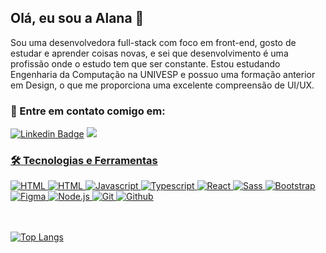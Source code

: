 ## Olá, eu sou a Alana 👋

Sou uma desenvolvedora full-stack com foco em front-end, gosto de estudar e aprender coisas novas, e sei que desenvolvimento é uma profissão onde o
estudo tem que ser constante. Estou estudando Engenharia da Computação na UNIVESP e possuo uma formação anterior em Design, o que me proporciona uma excelente compreensão de UI/UX. 

### 📧 Entre em contato comigo em:
[![Linkedin Badge](https://img.shields.io/badge/LinkedIn-0077B5?style=flat-square&logo=linkedin&logoColor=white)](https://www.linkedin.com/in/alana-bacco/)
<a href="mailto:alanabacco@gmail.com"><img src="https://img.shields.io/badge/alanabacco@gmail.com-D14836?style=flat-square&logo=gmail&logoColor=white" />

### 🛠️ Tecnologias e Ferramentas

<div>
  <img src="https://img.shields.io/badge/HTML5-E34F26?style=for-the-badge&logo=html5&logoColor=white" alt="HTML"/>
  <img src="https://img.shields.io/badge/CSS3-1572B6?style=for-the-badge&logo=css3&logoColor=white" alt="HTML"/>
  <img src="https://img.shields.io/badge/JavaScript-F7DF1E?style=for-the-badge&logo=javascript&logoColor=black" alt="Javascript"/>
  <img src="https://img.shields.io/badge/TypeScript-3178C6?style=for-the-badge&logo=typescript&logoColor=white" alt="Typescript"/>
  <img src="https://img.shields.io/badge/React-61DAFB?style=for-the-badge&logo=react&logoColor=black" alt="React"/>
  <img src="https://img.shields.io/badge/Sass-CC6699?style=for-the-badge&logo=sass&logoColor=white" alt="Sass"/>
  <img src="https://img.shields.io/badge/Bootstrap-7952B3?style=for-the-badge&logo=bootstrap&logoColor=white" alt="Bootstrap"/>
  <img src="https://img.shields.io/badge/Figma-F24E1E?style=for-the-badge&logo=figma&logoColor=white" alt="Figma"/>
  <img src="https://img.shields.io/badge/Node.js-339933?style=for-the-badge&logo=node.js&logoColor=white" alt="Node.js"/>
  <img src="https://img.shields.io/badge/Git-F05032?style=for-the-badge&logo=figma&logoColor=white" alt="Git"/>
  <img src="https://img.shields.io/badge/Github-181717?style=for-the-badge&logo=figma&logoColor=white" alt="Github"/>
</div>
<br/><br/>
  
[![Top Langs](https://github-readme-stats.vercel.app/api/top-langs/?username=alanabacco&layout=compact)](https://github.com/anuraghazra/github-readme-stats)


<!-- 
QUERO ADICIONAR NO FUTURO PRÓXIMO:
<img src="https://img.shields.io/badge/Storybook-FF4785?style=for-the-badge&logo=storybook&logoColor=white" alt="Storybook"/>
<img src="https://img.shields.io/badge/Tailwind_CSS-06B6D4?style=for-the-badge&logo=tailwindcss&logoColor=white" alt="Tailwind CSS"/>
<img src="https://img.shields.io/badge/c%23-239120?style=for-the-badge&logo=c-sharp&logoColor=white" alt="C#"/>
<img src="https://img.shields.io/badge/.Net-512BD4?style=for-the-badge&logo=.net&logoColor=white" alt=".Net"/>
<img src="https://img.shields.io/badge/MUI-007FFF?style=for-the-badge&logo=mui&logoColor=white" alt="MUI"/>
<img src="https://img.shields.io/badge/Express-000000?style=for-the-badge&logo=express&logoColor=white" alt="Express"/>
<img src="https://img.shields.io/badge/Angular-E23237?style=for-the-badge&logo=angularjs&logoColor=white" alt="Angular"/>
<img src="https://img.shields.io/badge/Next.js-000000?style=for-the-badge&logo=next.js&logoColor=white" alt="Next.js"/>

---

### Hi there 👋

**alanabacco/alanabacco** is a ✨ _special_ ✨ repository because its `README.md` (this file) appears on your GitHub profile.

Here are some ideas to get you started:

- 🔭 I’m currently working on ...
- 🌱 I’m currently learning ...
- 👯 I’m looking to collaborate on ...
- 🤔 I’m looking for help with ...
- 💬 Ask me about ...
- 📫 How to reach me: ...
- 😄 Pronouns: ...
- ⚡ Fun fact: ...
-->
